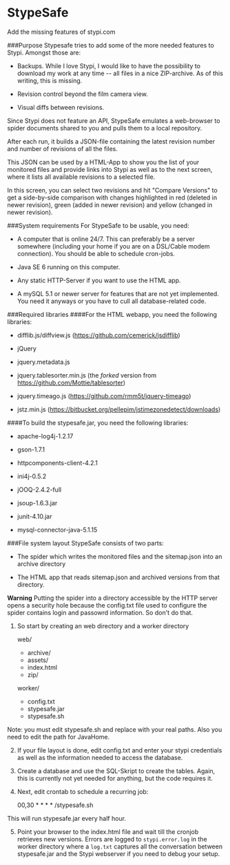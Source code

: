 StypeSafe
=========

Add the missing features of stypi.com

###Purpose
Stypesafe tries to add some of the more needed features to Stypi. Amongst those are:

* Backups. While I love Stypi, I would like to have the possibility to download my work at any time -- all files in a nice ZIP-archive. As of this writing, this is missing.

* Revision control beyond the film camera view.

* Visual diffs between revisions.

Since Stypi does not feature an API, StypeSafe emulates a web-browser to spider documents shared to you and pulls them to a local repository.

After each run, it builds a JSON-file containing the latest revision number and number of revisions of all the files. 

This JSON can be used by a HTML-App to show you the list of your monitored files and provide links into Stypi as well as to the next screen, where it lists all available revisions to a selected file.

In this screen, you can select two revisions and hit "Compare Versions" to get a side-by-side comparison with changes highlighted in red (deleted in newer revision), green (added in newer revision) and yellow (changed in newer revision).

###System requirements
For StypeSafe to be usable, you need:

* A computer that is online 24/7. This can preferably be a server somewhere (including your home if you are on a DSL/Cable modem connection). You should be able to schedule cron-jobs.

* Java SE 6 running on this computer.

* Any static HTTP-Server if you want to use the HTML app.

* A mySQL 5.1 or newer server for features that are not yet implemented. You need it anyways or you have to cull all database-related code. 

###Required libraries
####For the HTML webapp, you need the following libraries:

* difflib.js/diffview.js (https://github.com/cemerick/jsdifflib)

* jQuery

* jquery.metadata.js

* jquery.tablesorter.min.js (the _forked_ version from https://github.com/Mottie/tablesorter)

* jquery.timeago.js (https://github.com/rmm5t/jquery-timeago)

* jstz.min.js (https://bitbucket.org/pellepim/jstimezonedetect/downloads)

####To build the stypesafe.jar, you need the following libraries:

* apache-log4j-1.2.17

* gson-1.7.1

* httpcomponents-client-4.2.1

* ini4j-0.5.2

* jOOQ-2.4.2-full

* jsoup-1.6.3.jar

* junit-4.10.jar

* mysql-connector-java-5.1.15

###File system layout
StypeSafe consists of two parts:

* The spider which writes the monitored files and the sitemap.json into an archive directory

* The HTML app that reads sitemap.json and archived versions from that directory.

**Warning** Putting the spider into a directory accessible by the HTTP server opens a security hole because the config.txt file used to configure the spider contains login and passowrd information. So don't do that.

1) So start by creating an web directory and a worker directory

    web/
     + archive/
     + assets/
     + index.html
     + zip/

    worker/
     + config.txt
     + stypesafe.jar
     + stypesafe.sh

Note: you must edit stypesafe.sh and replace <path-to-worker-directory> with your real paths. Also you need to edit the path for JavaHome.

2) If your file layout is done, edit config.txt and enter your stypi credentials as well as the information needed to access the database.

3) Create a database and use the SQL-Skript to create the tables. Again, this is currently not yet needed for anything, but the code requires it.

4) Next, edit crontab to schedule a recurring job:

    00,30 * * * * <path-to-worker-directory>/stypesafe.sh

This will run stypesafe.jar every half hour. 

5) Point your browser to the index.html file and wait till the cronjob retrieves new versions. Errors are logged to `stypi.error.log` in the worker directory where a `log.txt` captures all the conversation between stypesafe.jar and the Stypi webserver if you need to debug your setup.



